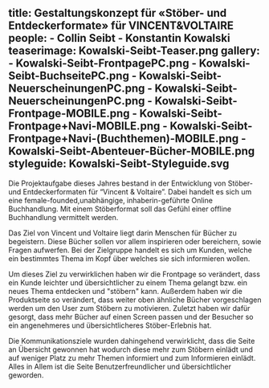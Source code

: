 title: Gestaltungskonzept für «Stöber- und Entdeckerformate» für VINCENT&VOLTAIRE
people:
    - Collin Seibt
    - Konstantin Kowalski
teaserimage: Kowalski-Seibt-Teaser.png
gallery:
    - Kowalski-Seibt-FrontpagePC.png
    - Kowalski-Seibt-BuchseitePC.png
    - Kowalski-Seibt-NeuerscheinungenPC.png
    - Kowalski-Seibt-NeuerscheinungenPC.png
    - Kowalski-Seibt-Frontpage-MOBILE.png
    - Kowalski-Seibt-Frontpage+Navi-MOBILE.png
    - Kowalski-Seibt-Frontpage+Navi-(Buchthemen)-MOBILE.png
    - Kowalski-Seibt-Abenteuer-Bücher-MOBILE.png
styleguide: Kowalski-Seibt-Styleguide.svg
---

Die Projektaufgabe dieses Jahres bestand in der Entwicklung von Stöber- und Entdeckerformaten für “Vincent & Voltaire”.
Dabei handelt es sich um eine female-founded,unabhängige, inhaberin-geführte Online Buchhandlung. 
Mit einem Stöberformat soll das Gefühl einer offline Buchhandlung vermittelt werden.

Das Ziel von Vincent und Voltaire liegt darin Menschen für Bücher zu begeistern.
Diese Bücher sollen vor allem inspirieren oder bereichern, sowie Fragen aufwerfen.
Bei der Zielgruppe handelt es sich um Kunden, welche ein bestimmtes Thema im Kopf über welches sie sich informieren wollen.

Um dieses Ziel zu verwirklichen haben wir die Frontpage so verändert, dass ein Kunde leichter und übersichtlicher zu einem Thema gelangt bzw.
ein neues Thema entdecken und "stöbern" kann.
Außerdem haben wir die Produktseite so verändert, dass weiter oben ähnliche Bücher vorgeschlagen werden um den User zum Stöbern zu motivieren.
Zuletzt haben wir dafür gesorgt, dass mehr Bücher auf einen Screen passen und der Besucher so ein angenehmeres und übersichtlicheres Stöber-Erlebnis hat.

Die Kommunikationsziele wurden dahingehend verwirklicht,
dass die Seite an Übersicht gewonnen hat wodurch diese mehr zum Stöbern einlädt und auf weniger Platz zu mehr Themen informiert und zum Informieren einlädt. 
Alles in Allem ist die Seite Benutzerfreundlicher und übersichtlicher geworden.

